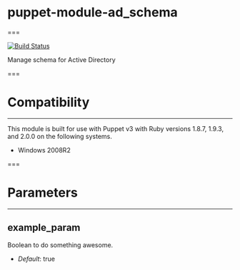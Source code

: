 # puppet-module-ad_schema
===

[![Build Status](https://travis-ci.org/ghoneycutt/puppet-module-ad_schema.png?branch=master)](https://travis-ci.org/ghoneycutt/puppet-module-ad_schema)

Manage schema for Active Directory

===

# Compatibility
---------------
This module is built for use with Puppet v3 with Ruby versions 1.8.7, 1.9.3, and 2.0.0 on the following systems.

* Windows 2008R2

===

# Parameters
------------

example_param
-------------
Boolean to do something awesome.

- *Default*: true
